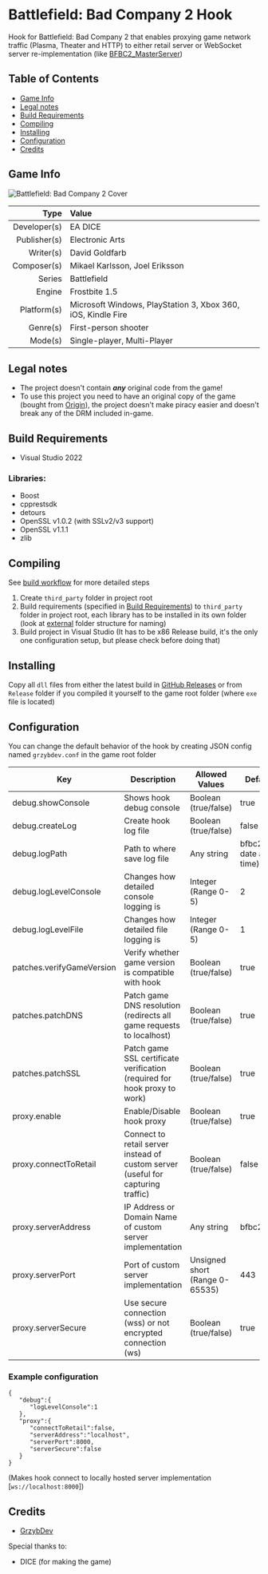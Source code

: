 Battlefield: Bad Company 2 Hook
===============================

Hook for Battlefield: Bad Company 2 that enables proxying game network traffic (Plasma, Theater and HTTP) to either retail server or WebSocket server re-implementation (like [BFBC2_MasterServer](https://github.com/GrzybDev/BFBC2_MasterServer))

Table of Contents
-----------------
- [Game Info](#game-info)
- [Legal notes](#legal-notes)
- [Build Requirements](#build-requirements)
- [Compiling](#compiling)
- [Installing](#installing)
- [Configuration](#configuration)
- [Credits](#credits)

Game Info
---------
![Battlefield: Bad Company 2 Cover](https://upload.wikimedia.org/wikipedia/en/b/b3/Battlefield_Bad_Company_2_cover.jpg "Battlefield: Bad Company 2 Cover")

Type         | Value
------------:|:-----------
Developer(s) | EA DICE
Publisher(s) | Electronic Arts
Writer(s)    | David Goldfarb
Composer(s)  | Mikael Karlsson, Joel Eriksson
Series       | Battlefield
Engine       | Frostbite 1.5
Platform(s)  | Microsoft Windows, PlayStation 3, Xbox 360, iOS, Kindle Fire
Genre(s)     | First-person shooter
Mode(s)      | Single-player, Multi-Player

Legal notes
-----------

- The project doesn't contain ***any*** original code from the game!
- To use this project you need to have an original copy of the game (bought from [Origin](https://www.ea.com/games/battlefield/battlefield-bad-company-2)), the project doesn't make piracy easier and doesn't break any of the DRM included in-game.

Build Requirements
------------------

- Visual Studio 2022

### Libraries:
- Boost
- cpprestsdk
- detours
- OpenSSL v1.0.2 (with SSLv2/v3 support)
- OpenSSL v1.1.1
- zlib

Compiling
---------

See [build workflow](https://github.com/GrzybDev/BFBC2_Hook/blob/main/.github/workflows/build.yaml) for more detailed steps

1. Create `third_party` folder in project root
2. Build requirements (specified in [Build Requirements](#build-requirements)) to `third_party` folder in project root, each library has to be installed in its own folder (look at [external](https://github.com/GrzybDev/BFBC2_Hook/tree/main/external) folder structure for naming)
3. Build project in Visual Studio (It has to be x86 Release build, it's the only one configuration setup, but please check before doing that)

Installing
----------

Copy all `dll` files from either the latest build in [GitHub Releases](https://github.com/GrzybDev/BFBC2_Hook/releases) or from `Release` folder if you compiled it yourself to the game root folder (where `exe` file is located)

Configuration
-------------

You can change the default behavior of the hook by creating JSON config named `grzybdev.conf` in the game root folder

| Key                       | Description                                                                      | Allowed Values                 | Default Value                     |
|---------------------------|----------------------------------------------------------------------------------|--------------------------------|-----------------------------------|
| debug.showConsole         | Shows hook debug console                                                         | Boolean (true/false)           | true                              |
| debug.createLog           | Create hook log file                                                             | Boolean (true/false)           | false                             |
| debug.logPath             | Path to where save log file                                                      | Any string                     | bfbc2_(current date and time).log |
| debug.logLevelConsole     | Changes how detailed console logging is                                          | Integer (Range 0-5)            | 2                                 |
| debug.logLevelFile        | Changes how detailed file logging is                                             | Integer (Range 0-5)            | 1                                 |
| patches.verifyGameVersion | Verify whether game version is compatible with hook                              | Boolean (true/false)           | true                              |
| patches.patchDNS          | Patch game DNS resolution (redirects all game requests to localhost)             | Boolean (true/false)           | true                              |
| patches.patchSSL          | Patch game SSL certificate verification (required for hook proxy to work)        | Boolean (true/false)           | true                              |
| proxy.enable              | Enable/Disable hook proxy                                                        | Boolean (true/false)           | true                              |
| proxy.connectToRetail     | Connect to retail server instead of custom server (useful for capturing traffic) | Boolean (true/false)           | false                             |
| proxy.serverAddress       | IP Address or Domain Name of custom server implementation                        | Any string                     | bfbc2.grzyb.dev                   |
| proxy.serverPort          | Port of custom server implementation                                             | Unsigned short (Range 0-65535) | 443                               |
| proxy.serverSecure        | Use secure connection (wss) or not encrypted connection (ws)                     | Boolean (true/false)           | true                              |

### Example configuration

```
{
   "debug":{
      "logLevelConsole":1
   },
   "proxy":{
      "connectToRetail":false,
      "serverAddress":"localhost",
      "serverPort":8000,
      "serverSecure":false
   }
}
```
(Makes hook connect to locally hosted server implementation [`ws://localhost:8000`])

Credits
-------

- [GrzybDev](https://grzyb.dev)

Special thanks to:
- DICE (for making the game)
